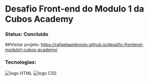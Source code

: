 # Desafio Front-end do Modulo 1 da Cubos Academy

### Status: Concluido
##Visitar projeto: https://rafaelaambrosio.github.io/desafio-frontend-modulo1-cubos-academy/



### Tecnologias:
<div style="display: inline_block">
   <img align="center" alt="logo HTML" src="https://img.shields.io/badge/HTML5-E34F26?style=for-the-badge&logo=html5&logoColor=white" />
   <img align="center" alt="logo CSS" src="https://img.shields.io/badge/CSS3-1572B6?style=for-the-badge&logo=css3&logoColor=white" />
</div>
